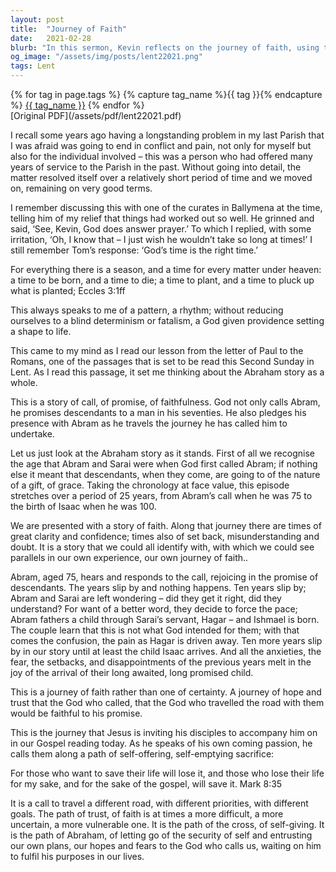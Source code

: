 ```yaml
---
layout: post
title:  "Journey of Faith"
date:   2021-02-28
blurb: "In this sermon, Kevin reflects on the journey of faith, using the story of Abraham as a metaphor. He discusses the challenges and doubts that can arise along the way, and the importance of trust and patience in God's timing. He also draws parallels between Abraham's journey and the path of self-sacrifice that Jesus calls his disciples to follow."
og_image: "/assets/img/posts/lent22021.png"
tags: Lent
---    
```

<div class="tag-pills">
  {% for tag in page.tags %}
    {% capture tag_name %}{{ tag }}{% endcapture %}
    <a href="{{ site.baseurl }}/tag/{{ tag_name }}" class="tag-pill">{{ tag_name }}</a>
  {% endfor %}
</div>
[Original PDF](/assets/pdf/lent22021.pdf)

I recall some years ago having a longstanding problem in my last Parish that I was afraid was going to end in conflict and pain, not only for myself but also for the individual involved – this was a person who had offered many years of service to the Parish in the past. Without going into detail, the matter resolved itself over a relatively short period of time and we moved on, remaining on very good terms.

I remember discussing this with one of the curates in Ballymena at the time, telling him of my relief that things had worked out so well. He grinned and said, ‘See, Kevin, God does answer prayer.’ To which I replied, with some irritation, ‘Oh, I know that – I just wish he wouldn’t take so long at times!’ I still remember Tom’s response: ‘God’s time is the right time.’

For everything there is a season, and a time for every matter under heaven: a time to be born, and a time to die; a time to plant, and a time to pluck up what is planted; Eccles 3:1ff

This always speaks to me of a pattern, a rhythm; without reducing ourselves to a blind determinism or fatalism, a God given providence setting a shape to life.

This came to my mind as I read our lesson from the letter of Paul to the Romans, one of the passages that is set to be read this Second Sunday in Lent. As I read this passage, it set me thinking about the Abraham story as a whole.

This is a story of call, of promise, of faithfulness. God not only calls Abram, he promises descendants to a man in his seventies. He also pledges his presence with Abram as he travels the journey he has called him to undertake.

Let us just look at the Abraham story as it stands. First of all we recognise the age that Abram and Sarai were when God first called Abram; if nothing else it meant that descendants, when they come, are going to of the nature of a gift, of grace. Taking the chronology at face value, this episode stretches over a period of 25 years, from Abram’s call when he was 75 to the birth of Isaac when he was 100.

We are presented with a story of faith. Along that journey there are times of great clarity and confidence; times also of set back, misunderstanding and doubt. It is a story that we could all identify with, with which we could see parallels in our own experience, our own journey of faith..

Abram, aged 75, hears and responds to the call, rejoicing in the promise of descendants. The years slip by and nothing happens. Ten years slip by; Abram and Sarai are left wondering – did they get it right, did they understand? For want of a better word, they decide to force the pace; Abram fathers a child through Sarai’s servant, Hagar – and Ishmael is born. The couple learn that this is not what God intended for them; with that comes the confusion, the pain as Hagar is driven away. Ten more years slip by in our story until at least the child Isaac arrives. And all the anxieties, the fear, the setbacks, and disappointments of the previous years melt in the joy of the arrival of their long awaited, long promised child.

This is a journey of faith rather than one of certainty. A journey of hope and trust that the God who called, that the God who travelled the road with them would be faithful to his promise.

This is the journey that Jesus is inviting his disciples to accompany him on in our Gospel reading today. As he speaks of his own coming passion, he calls them along a path of self-offering, self-emptying sacrifice:

For those who want to save their life will lose it, and those who lose their life for my sake, and for the sake of the gospel, will save it. Mark 8:35

It is a call to travel a different road, with different priorities, with different goals. The path of trust, of faith is at times a more difficult, a more uncertain, a more vulnerable one. It is the path of the cross, of self-giving. It is the path of Abraham, of letting go of the security of self and entrusting our own plans, our hopes and fears to the God who calls us, waiting on him to fulfil his purposes in our lives.
